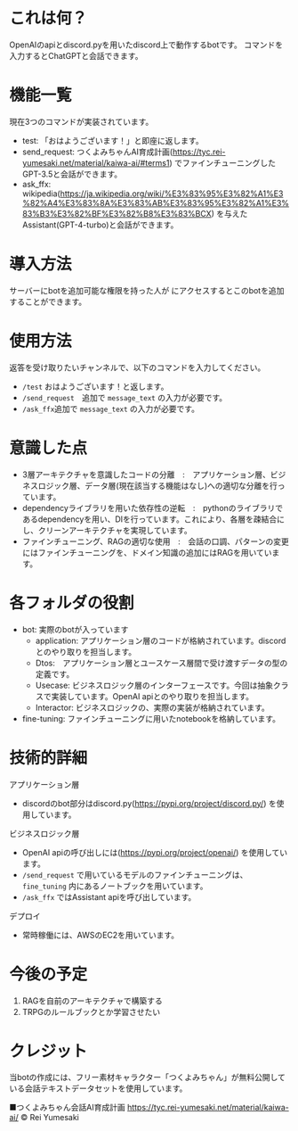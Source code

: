 # これは何？
OpenAIのapiとdiscord.pyを用いたdiscord上で動作するbotです。
コマンドを入力するとChatGPTと会話できます。

# 機能一覧
現在3つのコマンドが実装されています。
- test: 「おはようございます！」と即座に返します。
- send_request: つくよみちゃんAI育成計画(https://tyc.rei-yumesaki.net/material/kaiwa-ai/#terms1)
でファインチューニングしたGPT-3.5と会話ができます。
- ask_ffx: wikipedia(https://ja.wikipedia.org/wiki/%E3%83%95%E3%82%A1%E3%82%A4%E3%83%8A%E3%83%AB%E3%83%95%E3%82%A1%E3%83%B3%E3%82%BF%E3%82%B8%E3%83%BCX)
を与えたAssistant(GPT-4-turbo)と会話ができます。

# 導入方法
サーバーにbotを追加可能な権限を持った人が
にアクセスするとこのbotを追加することができます。

# 使用方法
返答を受け取りたいチャンネルで、以下のコマンドを入力してください。
- `/test` おはようございます！と返します。
- `/send_request`　追加で `message_text` の入力が必要です。
- `/ask_ffx`追加で `message_text` の入力が必要です。

# 意識した点
- 3層アーキテクチャを意識したコードの分離　:　アプリケーション層、ビジネスロジック層、データ層(現在該当する機能はなし)への適切な分離を行っています。
- dependencyライブラリを用いた依存性の逆転　:　pythonのライブラリであるdependencyを用い、DIを行っています。これにより、各層を疎結合にし、クリーンアーキテクチャを実現しています。
- ファインチューニング、RAGの適切な使用　:　会話の口調、パターンの変更にはファインチューニングを、ドメイン知識の追加にはRAGを用いています。

# 各フォルダの役割
- bot: 実際のbotが入っています
  - application: アプリケーション層のコードが格納されています。discordとのやり取りを担当します。
  - Dtos:　アプリケーション層とユースケース層間で受け渡すデータの型の定義です。
  - Usecase: ビジネスロジック層のインターフェースです。今回は抽象クラスで実装しています。OpenAI apiとのやり取りを担当します。
  - Interactor: ビジネスロジックの、実際の実装が格納されています。
- fine-tuning: ファインチューニングに用いたnotebookを格納しています。 

# 技術的詳細
アプリケーション層
- discordのbot部分はdiscord.py(https://pypi.org/project/discord.py/)
を使用しています。

ビジネスロジック層
- OpenAI apiの呼び出しには(https://pypi.org/project/openai/)
を使用しています。
- `/send_request` で用いているモデルのファインチューニングは、 `fine_tuning` 内にあるノートブックを用いています。
- `/ask_ffx` ではAssistant apiを呼び出しています。

デプロイ
- 常時稼働には、AWSのEC2を用いています。

# 今後の予定
1. RAGを自前のアーキテクチャで構築する
2. TRPGのルールブックとか学習させたい

# クレジット
当botの作成には、フリー素材キャラクター「つくよみちゃん」が無料公開している会話テキストデータセットを使用しています。

■つくよみちゃん会話AI育成計画
https://tyc.rei-yumesaki.net/material/kaiwa-ai/
© Rei Yumesaki
